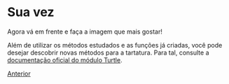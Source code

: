 # Sua vez

Agora vá em frente e faça a imagem que mais gostar!

Além de utilizar os métodos estudados e as funções já criadas,
você pode desejar descobrir novas métodos para a tartatura.
Para tal, consulte a [documentação oficial do módulo Turtle](https://docs.python.org/pt-br/3/library/turtle.html).

[Anterior](09_formas.md) 